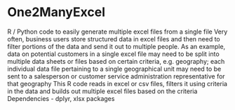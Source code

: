 # One2ManyExcel
R / Python code to easily generate multiple excel files from a single file
Very often, business users store structured data in excel files and then need to filter portions of the data and send it out to multiple people.
As an example, data on potential customers in a single excel file may need to be split into multiple data sheets or files based on certain criteria, e.g. geography; each individual data file pertaining to a single geographical unit may need to be sent to a salesperson or customer service administration representative for that geography
This R code reads in excel or csv files, filters it using criteria in the data and builds out multiple excel files based on the criteria
Dependencies - dplyr, xlsx packages

